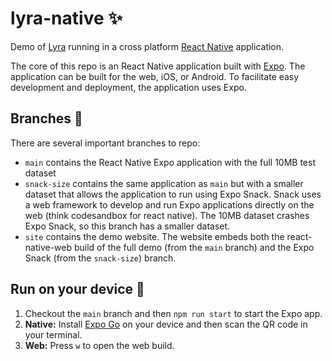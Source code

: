 # lyra-native ✨
Demo of [Lyra](https://lyrajs.io/) running in a cross platform [React Native](https://reactnative.dev/) application.

The core of this repo is an React Native application built with [Expo](https://expo.dev/).
The application can be built for the web, iOS, or Android.
To facilitate easy development and deployment, the application uses Expo.

## Branches 🌳

There are several important branches to repo:
* `main` contains the React Native Expo application with the full 10MB test dataset
* `snack-size` contains the same application as `main` but with a smaller dataset that allows the application to run using Expo Snack. Snack uses a web framework to develop and run Expo applications directly on the web (think codesandbox for react native). The 10MB dataset crashes Expo Snack, so this branch has a smaller dataset.
* `site` contains the demo website. The website embeds both the react-native-web build of the full demo (from the `main` branch) and the Expo Snack (from the `snack-size`) branch.

## Run on your device 📱

1. Checkout the `main` branch and then `npm run start` to start the Expo app.
2. **Native:** Install [Expo Go](https://expo.dev/client) on your device and then scan the QR code in your terminal.
3. **Web:** Press `w` to open the web build.
